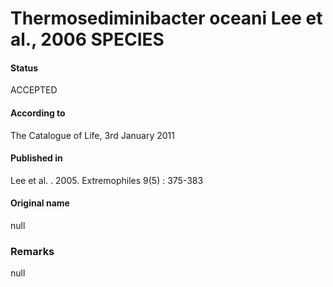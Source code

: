 Thermosediminibacter oceani Lee et al., 2006 SPECIES
=======

#### Status
ACCEPTED

#### According to
The Catalogue of Life, 3rd January 2011

#### Published in
Lee et al. . 2005. Extremophiles 9(5) : 375-383

#### Original name
null

### Remarks
null